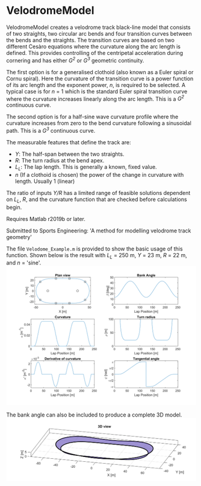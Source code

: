 # VelodromeModel

VelodromeModel creates a velodrome track black-line model that consists of two straights, two circular arc bends and four transition curves between the bends and the straights. The transition curves are based on two different Ces&agrave;ro equations where the curvature along the arc length is defined. This provides controlling of the centripetal acceleration during cornering and has either _G<sup>2</sup>_ or _G<sup>3</sup>_ geometric continuity. 

The first option is for a generalised clothoid (also known as a Euler spiral or Cornu spiral). Here the curvature of the transition curve is a power function of its arc length and the exponent power, _n_, is required to be selected. A typical case is for _n_&nbsp;=&nbsp;1 which is the standard Euler spiral transition curve where the curvature increases linearly along the arc length. This is a _G<sup>2</sup>_ continuous curve. 

The second option is for a half-sine wave curvature profile where the curvature increases from zero to the bend curvature following a sinusoidal path. This is a _G<sup>3</sup>_ continuous curve. 

The measurable features that define the track are:
   * _Y_: The half-span between the two straights.
   * _R_: The turn radius at the bend apex.
   * _L<sub>L</sub>_: The lap length. This is generally a known, fixed value. 
   * _n_ (If a clothoid is chosen) the power of the change in curvature with length. Usually 1 (linear) 

The ratio of inputs _Y/R_ has a limited range of feasible solutions dependent on _L<sub>L</sub>_, _R_, and the curvature function that are checked before calculations begin. 

Requires Matlab r2019b or later. 

Submitted to Sports Engineering: 'A method for modelling velodrome track geometry' 

The file `Velodome_Example.m` is provided to show the basic usage of this function. Shown below is the result with _L<sub>L</sub>_&nbsp;=&nbsp;250&nbsp;m, _Y_&nbsp;=&nbsp;23&nbsp;m, _R_&nbsp;=&nbsp;22&nbsp;m, and _n_&nbsp;=&nbsp;'sine'. 
![Typical Results](Images/TypicalResults.png)

The bank angle can also be included to produce a complete 3D model. 
![Track definition](Images/Velodrome_3DView.png)
